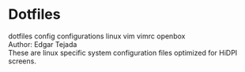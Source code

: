 # Dotfiles
dotfiles config configurations linux vim vimrc openbox  
Author: Edgar Tejada  
These are linux specific system configuration files optimized for HiDPI screens. 
